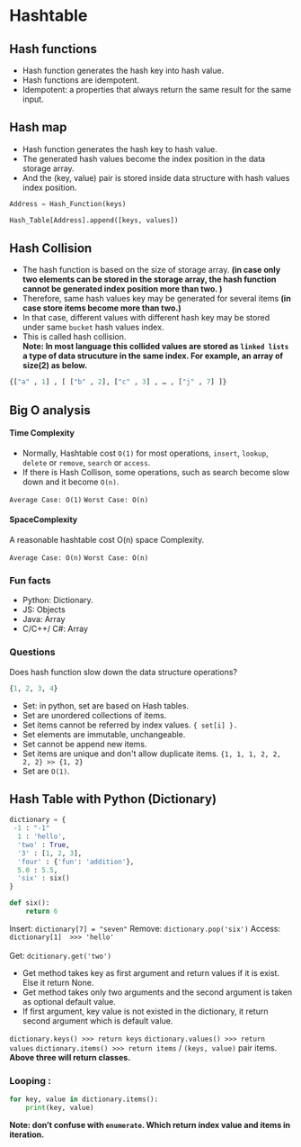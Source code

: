 # Hashtable


## Hash functions 
* Hash function generates the hash key into hash value. <br/>
* Hash functions are idempotent. <br/>
* Idempotent: a properties that always return the same result for the same input. <br/>

## Hash map
* Hash function generates the hash key to hash value. <br/>
* The generated hash values become the index position in the data storage array. <br/>
* And the (key, value) pair is stored inside data structure with  hash values index position. <br/>

```python
Address = Hash_Function(keys)

Hash_Table[Address].append([keys, values])
```

## Hash Collision
* The hash function is based on the size of storage array. **(in case only two elements can be stored in the storage array, the hash function cannot be generated index position more than two. )**
* Therefore, same hash values key may be generated for several items **(in case store items become more than two.)**
* In that case, different values with different hash key may be stored under same `bucket` hash values index. 
* This is called hash collision. <br/>
**Note: In most language this collided values are stored as `linked lists` a type of data strucuture in the same index. For example, an array of size(2) as below.**

```python
{["a" , 1] , [ ["b" , 2], ["c" , 3] , … , ["j" , 7] ]} 
```

## Big O analysis

#### Time Complexity
* Normally, Hashtable cost `O(1)` for most operations, `insert`, `lookup`, `delete` or `remove`, `search` or `access`.
* If there is Hash Collison, some operations, such as search become slow down and it become `O(n)`.

`Average Case: O(1)`
`Worst Case: O(n)` 

#### SpaceComplexity
A reasonable hashtable cost O(n) space Complexity.

`Average Case: O(n)`
`Worst Case: O(n)`


### Fun facts
* Python: Dictionary.
* JS: Objects
* Java: Array
* C/C++/ C#: Array

### Questions
Does hash function slow down the data structure operations?

``` python
{1, 2, 3, 4}
```
* Set:  in python, set are based on Hash tables.
* Set are unordered collections of items.
* Set items cannot be referred by index values. ``` { set[i] }. ```
* Set elements are immutable, unchangeable.
* Set cannot be append new items.
* Set items are unique and don't allow duplicate items. `{1, 1, 1, 2, 2, 2, 2} >> {1, 2}`
* Set are `O(1)`.


## Hash Table with Python (Dictionary)

``` python
dictionary = { 
 -1 : "-1"
  1 : 'hello', 
  'two' : True, 
  '3' : [1, 2, 3], 
  'four' : {'fun': 'addition'}, 
  5.0 : 5.5, 
  'six' : six()
}
```
``` python
def six():
    return 6
```

Insert: ``` dictionary[7] = "seven" ```
Remove: ``` dictionary.pop('six') ```
Access: ``` dictionary[1] 
                >>> 'hello'
	``` <br/><br/>
Get: ``` dcitionary.get('two') ```
* Get method takes key as first argument and return values if it is exist. Else it return None.
* Get method takes only two arguments and the second argument is taken as optional default value.
* If first argument, key value is not existed in the dictionary, it return second argument which is default value.

` dictionary.keys() >>> return keys ` 
` dictionary.values() >>> return values ` 
` dictionary.items() >>> return items `  / `(keys, value)` pair items. <br/>
**Above three will return classes.**

### Looping : 
```python
for key, value in dictionary.items():
    print(key, value)
```

**Note: don’t confuse with `enumerate`. Which return index value and items in iteration.**


